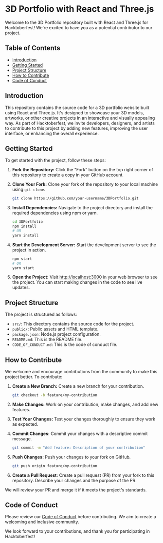 # 3D Portfolio with React and Three.js

Welcome to the 3D Portfolio repository built with React and Three.js for Hacktoberfest! We're excited to have you as a potential contributor to our project.

## Table of Contents

- [Introduction](#introduction)
- [Getting Started](#getting-started)
- [Project Structure](#project-structure)
- [How to Contribute](#how-to-contribute)
- [Code of Conduct](#code-of-conduct)

## Introduction

This repository contains the source code for a 3D portfolio website built using React and Three.js. It's designed to showcase your 3D models, artworks, or other creative projects in an interactive and visually appealing way. As part of Hacktoberfest, we invite developers, designers, and artists to contribute to this project by adding new features, improving the user interface, or enhancing the overall experience.

## Getting Started

To get started with the project, follow these steps:

1. **Fork the Repository:** Click the "Fork" button on the top right corner of this repository to create a copy in your GitHub account.

2. **Clone Your Fork:** Clone your fork of the repository to your local machine using `git clone`.

   ```bash
   git clone https://github.com/your-username/3DPortfolio.git
   ```

3. **Install Dependencies:** Navigate to the project directory and install the required dependencies using npm or yarn.

   ```bash
   cd 3DPortfolio
   npm install
   # OR
   yarn install
   ```

4. **Start the Development Server:** Start the development server to see the project in action.

   ```bash
   npm start
   # OR
   yarn start
   ```

5. **Open the Project:** Visit [http://localhost:3000](http://localhost:3000) in your web browser to see the project. You can start making changes in the code to see live updates.

## Project Structure

The project is structured as follows:

- `src/`: This directory contains the source code for the project.
- `public/`: Public assets and HTML template.
- `package.json`: Node.js project configuration.
- `README.md`: This is the README file.
- `CODE_OF_CONDUCT.md`: This is the code of conduct file.
## How to Contribute

We welcome and encourage contributions from the community to make this project better. To contribute:

1. **Create a New Branch:** Create a new branch for your contribution.

   ```bash
   git checkout -b feature/my-contribution
   ```

2. **Make Changes:** Work on your contribution, make changes, and add new features.

3. **Test Your Changes:** Test your changes thoroughly to ensure they work as expected.

4. **Commit Changes:** Commit your changes with a descriptive commit message.

   ```bash
   git commit -m "Add feature: Description of your contribution"
   ```

5. **Push Changes:** Push your changes to your fork on GitHub.

   ```bash
   git push origin feature/my-contribution
   ```

6. **Create a Pull Request:** Create a pull request (PR) from your fork to this repository. Describe your changes and the purpose of the PR.

We will review your PR and merge it if it meets the project's standards.

## Code of Conduct

Please review our [Code of Conduct](CODE_OF_CONDUCT.md) before contributing. We aim to create a welcoming and inclusive community.

We look forward to your contributions, and thank you for participating in Hacktoberfest!
